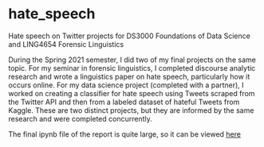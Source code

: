 # hate_speech
Hate speech on Twitter projects for DS3000 Foundations of Data Science and LING4654 Forensic Linguistics

During the Spring 2021 semester, I did two of my final projects on the same topic. For my seminar in forensic linguistics, I completed discourse analytic research and wrote a linguistics paper on hate speech, particularly how it occurs online. For my data science project (completed with a partner), I worked on creating a classifier for hate speech using Tweets scraped from the Twitter API and then from a labeled dataset of hateful Tweets from Kaggle. These are two distinct projects, but they are informed by the same research and were completed concurrently.

The final ipynb file of the report is quite large, so it can be viewed [here](https://nbviewer.jupyter.org/github/m-whitson/hate_speech/blob/master/ds_report.ipynb)


